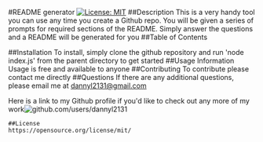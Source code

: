    #README generator
   [![License: MIT](https://img.shields.io/badge/License-MIT-yellow.svg)](https://opensource.org/licenses/MIT)
   ##Description
   This is a very handy tool you can use any time you create a Github repo. You will be given a series of prompts for required sections of the README. Simply answer the questions and a README will be generated for you
   ##Table of Contents
   
   ##Installation
   To install, simply clone the github repository and run 'node index.js' from the parent directory to get started
   ##Usage Information
   Usage is free and available to anyone
   ##Contributing
   To contribute please contact me directly
   ##Questions
   If there are any additional questions, please email me at dannyl2131@gmail.com

   Here is a link to my Github profile if you'd like to check out any more of my work![github.com/users/dannyl2131](github.com/users/dannyl2131)
   
    ##License
    https://opensource.org/license/mit/      
